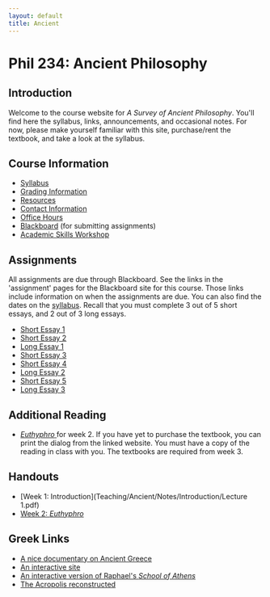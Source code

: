 ```yaml
---
layout: default
title: Ancient
---
```


# Phil 234: Ancient Philosophy 

## Introduction ##

Welcome to the course website for *A Survey of Ancient Philosophy*. You'll find here the syllabus, links, announcements, and occasional notes. For now, please make yourself familiar with this site, purchase/rent the textbook, and take a look at the syllabus.  



## Course Information
+ [Syllabus](Syllabus.pdf)
+ [Grading Information](/Teaching/Grading/)
+ [Resources](/Teaching/Resources/)
+ [Contact Information](/Contact)
+ [Office Hours](/Contact/Office)
+ [Blackboard](http://blackboard.njcu.edu) (for submitting assignments)
+ [Academic Skills Workshop](http://www.njcu.edu/counselingcenter/academic-skills-workshops/)

## Assignments
All assignments are due through Blackboard. See the links in the 'assignment' pages for the Blackboard site for this course. Those links include information on when the assignments are due. You can also find the dates on the [syllabus](Syllabus.pdf). Recall that you must complete 3 out of 5 short essays, and 2 out of 3 long essays. 

+ [Short Essay 1](/Teaching/Ancient/Assignments/Short1) 
+ [Short Essay 2](/Teaching/Ancient/Assignments/Short2) 
+ [Long Essay 1](/Teaching/Ancient/Assignments/Long1)
+ [Short Essay 3](/Teaching/Ancient/Assignments/Short3)
+ [Short Essay 4](/Teaching/Ancient/Assignments/Short4)
+ [Long Essay 2](/Teaching/Ancient/Assignments/Long2)
+ [Short Essay 5](/Teaching/Ancient/Assignments/Short5)
+ [Long Essay 3](/Teaching/Ancient/Assignments/Long3)
 


## Additional Reading

+ [*Euthyphro* ](http://classics.mit.edu/Plato/euthyfro.html) for week 2. If you have yet to purchase the textbook, you can print the dialog from the linked website. You must have a copy of the reading in class with you. The textbooks are required from week 3.

## Handouts

+ [Week 1: Introduction](Teaching/Ancient/Notes/Introduction/Lecture 1.pdf)
+ [Week 2: *Euthyphro*](Teaching/Ancient/Notes/Euthyphro/Lecture4.pdf)


## Greek Links ##

+ [A nice documentary on Ancient Greece](https://www.youtube.com/watch?v=-dwWocwd160)
+ [An interactive site](http://www.ancientgreece.co.uk/)
+ [An interactive version of Raphael's *School of Athens*](http://agutie.homestead.com/files/school_athens_map.html)
+ [The Acropolis reconstructed](https://www.youtube.com/watch?v=DMccsbWFAok)

